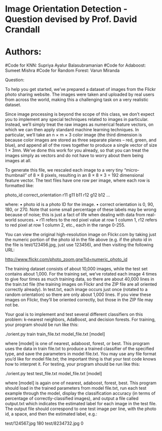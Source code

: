 # Image Orientation Detection - Question devised by Prof. David Crandall
# Authors: 
#Code for KNN: Supriya Ayalur Balasubramanian 
#Code for Adaboost: Sumeet Mishra
#Code for Random Forest: Varun Miranda

Question:

To help you get started, we’ve prepared a dataset of images from the Flickr photo sharing website. The images were taken and uploaded by real users from across the world, making this a challenging task on a very realistic dataset.

Since image processing is beyond the scope of this class, we don’t expect you to implement any special techniques related to images in particular. Instead, we’ll simply treat the raw images as numerical feature vectors, on which we can then apply standard machine learning techniques. In particular, we’ll take an n × m × 3 color image (the third dimension is because color images are stored as three separate planes – red, green, and blue), and append all of the rows together to produce a single vector of size 1 × 3mn. We’ve done this work for you already, so that you can treat the images simply as vectors and do not have to worry about them being images at all.

To generate this file, we rescaled each image to a very tiny “micro-thumbnail” of 8 × 8 pixels, resulting in an 8 × 8 × 3 = 192 dimensional feature vector. The text files have one row per image, where each row is formatted like:

photo_id correct_orientation r11 g11 b11 r12 g12 b12 ...

where:
• photo id is a photo ID for the image.
• correct orientation is 0, 90, 180, or 270. Note that some small percentage of these labels may be wrong because of noise; this is just a fact of life when dealing with data from real-world sources.
• r11 refers to the red pixel value at row 1 column 1, r12 refers to red pixel at row 1 column 2, etc., each in the range 0-255.

You can view the original high-resolution image on Flickr.com by taking just the numeric portion of the photo id in the file above (e.g. if the photo id in the file is test/123456.jpg, just use 123456), and then visiting the following URL:

http://www.flickr.com/photo_zoom.gne?id=numeric_photo_id

The training dataset consists of about 10,000 images, while the test set contains about 1,000. For the training set, we’ve rotated each image 4 times to give four times as much training data, so there are about 40,000 lines in the train.txt file (the training images on Flickr and the ZIP file are all oriented correctly already). In test.txt, each image occurs just once (rotated to a random orientation) so there are only about 1,000 lines. If you view these images on Flickr, they’ll be oriented correctly, but those in the ZIP file may not be.

Your goal is to implement and test several different classifiers on this problem: k-nearest neighbors, AdaBoost, and decision forests. For training, your program should be run like this:

./orient.py train train_file.txt model_file.txt [model]

where [model] is one of nearest, adaboost, forest, or best. This program uses the data in train file.txt to produce a trained classifier of the specified type, and save the parameters in model file.txt. You may use any file format you’d like for model file.txt; the important thing is that your test code knows how to interpret it. For testing, your program should be run like this:

./orient.py test test_file.txt model_file.txt [model]

where [model] is again one of nearest, adaboost, forest, best. This program should load in the trained parameters from model file.txt, run each test example through the model, display the classification accuracy (in terms of percentage of correctly-classified images), and output a file called output.txt which indicates the estimated label for each image in the test file. The output file should correspond to one test image per line, with the photo id, a space, and then the estimated label, e.g.:

test/124567.jpg 180
test/8234732.jpg 0